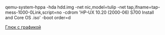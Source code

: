 qemu-system-hppa -hda hdd.img -net nic,model=tulip -net tap,ifname=tap-mess-1000-0Link,script=no -cdrom 'HP-UX 10.20 (2000-06) S700 Install and Core OS .iso' -boot order=d

[Глюк с графикой](http://patchwork.ozlabs.org/project/qemu-devel/patch/20200218193929.11404-5-richard.henderson@linaro.org/#2373827)
